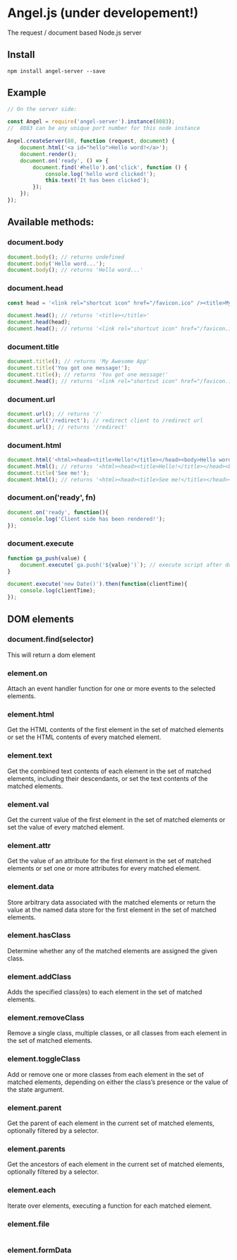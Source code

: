 # Angel.js (under developement!)
The request / document based Node.js server
## Install
```
npm install angel-server --save
```

## Example

```javascript
// On the server side:

const Angel = require('angel-server').instance(8083);
//  8083 can be any unique port number for this node instance

Angel.createServer(80, function (request, document) {
    document.html('<a id="hello">Hello word!</a>');
    document.render();
    document.on('ready', () => {
        document.find('#hello').on('click', function () {
            console.log('hello word clicked!');
            this.text('It has been clicked');
        });
    });
});
```

## Available methods:

### document.body
```javascript
document.body(); // returns undefined
document.body('Hello word...');
document.body(); // returns 'Hello word...'
```

### document.head
```javascript
const head = '<link rel="shortcut icon" href="/favicon.ico" /><title>My Awesome App</title>';

document.head(); // returns '<title></title>'
document.head(head);
document.head(); // returns '<link rel="shortcut icon" href="/favicon.ico" /><title>My Awesome App</title>'
```

### document.title
```javascript
document.title(); // returns 'My Awesome App'
document.title('You got one message!');
document.title(); // returns 'You got one message!'
document.head(); // returns '<link rel="shortcut icon" href="/favicon.ico" /><title>You got one message!</title>'
```
### document.url
```javascript
document.url(); // returns '/'
document.url('/redirect'); // redirect client to /redirect url
document.url(); // returns '/redirect'
```

### document.html
```javascript
document.html('<html><head><title>Hello!</title></head><body>Hello word...</body></html>'); // overrides all
document.html(); // returns '<html><head><title>Hello!</title></head><body>Hello word...</body></html>'
document.title('See me!');
document.html(); // returns '<html><head><title>See me!</title></head><body>Hello word...</body></html>'
```

### document.on('ready', fn)
```javascript
document.on('ready', function(){
    console.log('Client side has been rendered!');
});
```

### document.execute
```javascript
function ga_push(value) {
    document.execute(`ga.push('${value}')`); // execute script after document ready.
}

document.execute('new Date()').then(function(clientTime){
    console.log(clientTime);
});
```

## DOM elements
### document.find(selector)
This will return a dom element

### element.on
Attach an event handler function for one or more events to the selected elements.

### element.html
Get the HTML contents of the first element in the set of matched elements or set the HTML contents of every matched element.

### element.text
Get the combined text contents of each element in the set of matched elements, including their descendants, or set the text contents of the matched elements.

### element.val
Get the current value of the first element in the set of matched elements or set the value of every matched element.

### element.attr
Get the value of an attribute for the first element in the set of matched elements or set one or more attributes for every matched element.

### element.data
Store arbitrary data associated with the matched elements or return the value at the named data store for the first element in the set of matched elements.

### element.hasClass
Determine whether any of the matched elements are assigned the given class.

### element.addClass
Adds the specified class(es) to each element in the set of matched elements.

### element.removeClass
Remove a single class, multiple classes, or all classes from each element in the set of matched elements.

### element.toggleClass
Add or remove one or more classes from each element in the set of matched elements, depending on either the class’s presence or the value of the state argument.

### element.parent
Get the parent of each element in the current set of matched elements, optionally filtered by a selector.

### element.parents
Get the ancestors of each element in the current set of matched elements, optionally filtered by a selector.

### element.each
Iterate over elements, executing a function for each matched element.

### element.file
```javascript

```

### element.formData
```javascript

```
